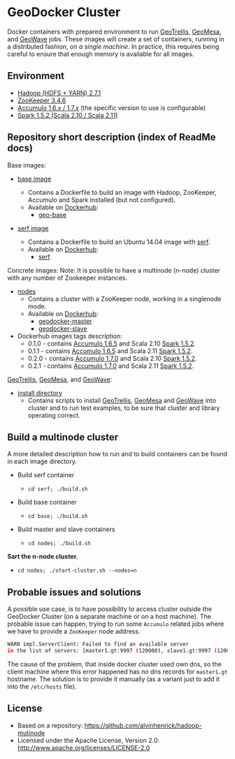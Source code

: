 # GeoDocker Cluster

Docker containers with prepared environment to run [GeoTrellis](https://github.com/geotrellis/geotrellis), [GeoMesa](https://github.com/locationtech/geomesa), and [GeoWave](https://github.com/ngageoint/geowave) jobs. These images will create a set of containers, running in a distributed fashion, *on a single machine*. In practice, this requires being careful to ensure that enough memory is available for all images.

## Environment

* [Hadoop (HDFS + YARN) 2.7.1](https://hadoop.apache.org/)
* [ZooKeeper 3.4.6](https://zookeeper.apache.org/)
* [Accumulo 1.6.x / 1.7.x](https://accumulo.apache.org/) (the specific version to use is configurable)
* [Spark 1.5.2 (Scala 2.10 / Scala 2.11)](http://spark.apache.org/)

## Repository short description (index of ReadMe docs)

Base images:

* [base image](./base)
  * Contains a Dockerfile to build an image with Hadoop, ZooKeeper, Accumulo and Spark installed (but not configured).
  * Available on [Dockerhub](https://hub.docker.com/): 
    * [geo-base](https://hub.docker.com/r/daunnc/geo-base/)

* [serf image](./serf)
  * Contains a Dockerfile to build an Ubuntu 14.04 image with [serf](https://www.serfdom.io/).
  * Available on [Dockerhub](https://hub.docker.com/): 
    * [serf](https://hub.docker.com/r/daunnc/serf/)

Concrete images:
Note: It is possible to have a multinode (n-node) cluster with any number of Zookeeper instances.

* [nodes](./nodes)
  * Contains a cluster with a ZooKeeper node, working in a singlenode mode. 
  * Available on [Dockerhub](https://hub.docker.com/): 
    * [geodocker-master](https://hub.docker.com/r/daunnc/geodocker-master/)
    * [geodocker-slave](https://hub.docker.com/r/daunnc/geodocker-slave/)
* Dockerhub images tags description:
  * 0.1.0 - contains [Accumulo 1.6.5]((https://accumulo.apache.org/)) and Scala 2.10 [Spark 1.5.2](http://spark.apache.org/).
  * 0.1.1 - contains [Accumulo 1.6.5]((https://accumulo.apache.org/)) and Scala 2.11 [Spark 1.5.2](http://spark.apache.org/).
  * 0.2.0 - contains [Accumulo 1.7.0]((https://accumulo.apache.org/)) and Scala 2.10 [Spark 1.5.2](http://spark.apache.org/).
  * 0.2.1 - contains [Accumulo 1.7.0]((https://accumulo.apache.org/)) and Scala 2.11 [Spark 1.5.2](http://spark.apache.org/).

[GeoTrellis](https://github.com/geotrellis/geotrellis), [GeoMesa](https://github.com/locationtech/geomesa), and [GeoWave](https://github.com/ngageoint/geowave/): 

* [install directory](./install)
  * Contains scripts to install [GeoTrellis](https://github.com/geotrellis/geotrellis), [GeoMesa](https://github.com/locationtech/geomesa) and [GeoWave](https://github.com/ngageoint/geowave) into cluster and to run test examples, to be sure that cluster and library operating correct.

## Build a multinode cluster

A more detailed description how to run and to build containers can be found in each image directory.

* Build serf container
  * `cd serf; ./build.sh`

* Build base container
  * `cd base; ./build.sh`

* Build master and slave containers
  * `cd nodes; ./build.sh`

**Sart the n-node cluster.**

 * `cd nodes; ./start-cluster.sh --nodes=n`

## Probable issues and solutions

A possible use case, is to have possibility to access cluster outside the GeoDocker Cluster (on a separate machine or on a host machine). The probable issue can happen, trying to run some `Accumulo` related jobs where we have to provide a `ZooKeeper` node address.

```bash
WARN impl.ServerClient: Failed to find an available server 
in the list of servers: [master1.gt:9997 (120000), slave1.gt:9997 (120000)]
```

The cause of the problem, that inside docker cluster used own dns, so the client machine where this error happened has no dns records for `master1.gt` hostname. The solution is to provide it manually (as a variant just to add it into the `/etc/hosts` file).

## License

* Based on a repository: https://github.com/alvinhenrick/hadoop-mutinode
* Licensed under the Apache License, Version 2.0: http://www.apache.org/licenses/LICENSE-2.0
